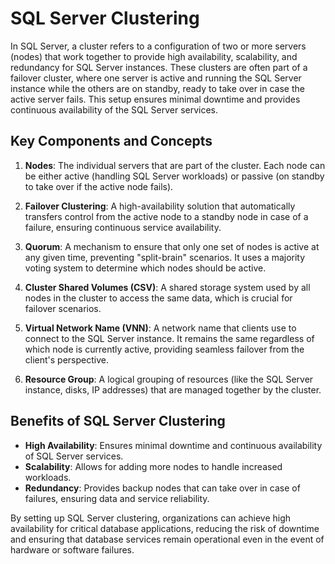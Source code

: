 # SQL Server Clustering

In SQL Server, a cluster refers to a configuration of two or more servers (nodes) that work together to provide high availability, scalability, and redundancy for SQL Server instances. These clusters are often part of a failover cluster, where one server is active and running the SQL Server instance while the others are on standby, ready to take over in case the active server fails. This setup ensures minimal downtime and provides continuous availability of the SQL Server services.

## Key Components and Concepts

1. **Nodes**: The individual servers that are part of the cluster. Each node can be either active (handling SQL Server workloads) or passive (on standby to take over if the active node fails).

2. **Failover Clustering**: A high-availability solution that automatically transfers control from the active node to a standby node in case of a failure, ensuring continuous service availability.

3. **Quorum**: A mechanism to ensure that only one set of nodes is active at any given time, preventing "split-brain" scenarios. It uses a majority voting system to determine which nodes should be active.

4. **Cluster Shared Volumes (CSV)**: A shared storage system used by all nodes in the cluster to access the same data, which is crucial for failover scenarios.

5. **Virtual Network Name (VNN)**: A network name that clients use to connect to the SQL Server instance. It remains the same regardless of which node is currently active, providing seamless failover from the client's perspective.

6. **Resource Group**: A logical grouping of resources (like the SQL Server instance, disks, IP addresses) that are managed together by the cluster.

## Benefits of SQL Server Clustering

- **High Availability**: Ensures minimal downtime and continuous availability of SQL Server services.
- **Scalability**: Allows for adding more nodes to handle increased workloads.
- **Redundancy**: Provides backup nodes that can take over in case of failures, ensuring data and service reliability.

By setting up SQL Server clustering, organizations can achieve high availability for critical database applications, reducing the risk of downtime and ensuring that database services remain operational even in the event of hardware or software failures.
